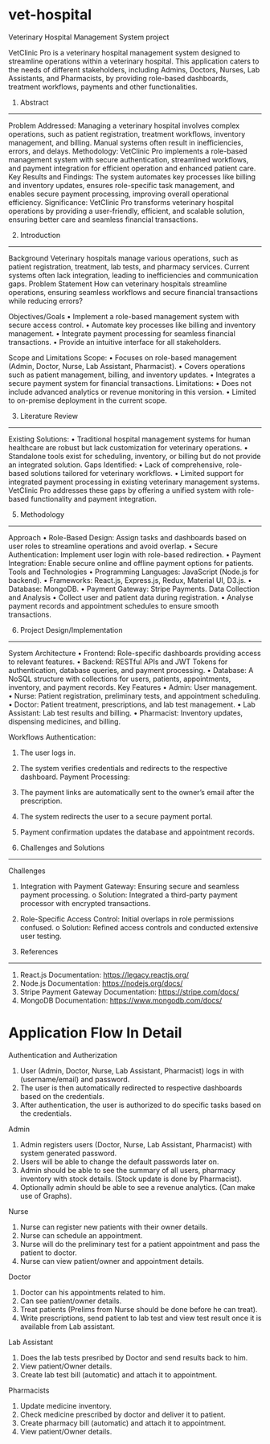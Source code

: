 # vet-hospital
Veterinary Hospital Management System project

VetClinic Pro is a veterinary hospital management system designed to streamline operations within a veterinary hospital. This application caters to the needs of different stakeholders, including Admins, Doctors, Nurses, Lab Assistants, and Pharmacists, by providing role-based dashboards, treatment workflows, payments and other functionalities.

1. Abstract
-----------
Problem Addressed: Managing a veterinary hospital involves complex operations, such as patient registration, treatment workflows, inventory management, and billing. Manual systems often result in inefficiencies, errors, and delays.
Methodology: VetClinic Pro implements a role-based management system with secure authentication, streamlined workflows, and payment integration for efficient operation and enhanced patient care.
Key Results and Findings: The system automates key processes like billing and inventory updates, ensures role-specific task management, and enables secure payment processing, improving overall operational efficiency.
Significance: VetClinic Pro transforms veterinary hospital operations by providing a user-friendly, efficient, and scalable solution, ensuring better care and seamless financial transactions.

2. Introduction
---------------
Background
Veterinary hospitals manage various operations, such as patient registration, treatment, lab tests, and pharmacy services. Current systems often lack integration, leading to inefficiencies and communication gaps.
Problem Statement
How can veterinary hospitals streamline operations, ensuring seamless workflows and secure financial transactions while reducing errors?

Objectives/Goals
•	Implement a role-based management system with secure access control.
•	Automate key processes like billing and inventory management.
•	Integrate payment processing for seamless financial transactions.
•	Provide an intuitive interface for all stakeholders.

Scope and Limitations
Scope:
•	Focuses on role-based management (Admin, Doctor, Nurse, Lab Assistant, Pharmacist).
•	Covers operations such as patient management, billing, and inventory updates.
•	Integrates a secure payment system for financial transactions.
Limitations:
•	Does not include advanced analytics or revenue monitoring in this version.
•	Limited to on-premise deployment in the current scope.

3. Literature Review
--------------------
Existing Solutions:
•	Traditional hospital management systems for human healthcare are robust but lack customization for veterinary operations.
•	Standalone tools exist for scheduling, inventory, or billing but do not provide an integrated solution.
Gaps Identified:
•	Lack of comprehensive, role-based solutions tailored for veterinary workflows.
•	Limited support for integrated payment processing in existing veterinary management systems.
VetClinic Pro addresses these gaps by offering a unified system with role-based functionality and payment integration.

5. Methodology
--------------
Approach
•	Role-Based Design: Assign tasks and dashboards based on user roles to streamline operations and avoid overlap.
•	Secure Authentication: Implement user login with role-based redirection.
•	Payment Integration: Enable secure online and offline payment options for patients.
Tools and Technologies
•	Programming Languages: JavaScript (Node.js for backend).
•	Frameworks: React.js, Express.js, Redux, Material UI, D3.js.
•	Database: MongoDB.
•	Payment Gateway: Stripe Payments.
Data Collection and Analysis
•	Collect user and patient data during registration.
•	Analyse payment records and appointment schedules to ensure smooth transactions.

6. Project Design/Implementation
--------------------------------
System Architecture
•	Frontend: Role-specific dashboards providing access to relevant features.
•	Backend: RESTful APIs and JWT Tokens for authentication, database queries, and payment processing.
•	Database: A NoSQL structure with collections for users, patients, appointments, inventory, and payment records.
Key Features
•	Admin: User management.
•	Nurse: Patient registration, preliminary tests, and appointment scheduling.
•	Doctor: Patient treatment, prescriptions, and lab test management.
•	Lab Assistant: Lab test results and billing.
•	Pharmacist: Inventory updates, dispensing medicines, and billing.

Workflows
Authentication:
1.	The user logs in.
2.	The system verifies credentials and redirects to the respective dashboard.
Payment Processing:
1.	The payment links are automatically sent to the owner’s email after the prescription.
2.	The system redirects the user to a secure payment portal.
3.	Payment confirmation updates the database and appointment records.

6. Challenges and Solutions
---------------------------
Challenges
1.	Integration with Payment Gateway: Ensuring secure and seamless payment processing.
o	Solution: Integrated a third-party payment processor with encrypted transactions.
2.	Role-Specific Access Control: Initial overlaps in role permissions confused.
o	Solution: Refined access controls and conducted extensive user testing.

7. References
-------------
1.	React.js Documentation: https://legacy.reactjs.org/
2.	Node.js Documentation: https://nodejs.org/docs/
3.	Stripe Payment Gateway Documentation: https://stripe.com/docs/
4.	MongoDB Documentation: https://www.mongodb.com/docs/


Application Flow In Detail
==========================

Authentication and Autherization

1) User (Admin, Doctor, Nurse, Lab Assistant, Pharmacist) logs in with (username/email) and password.
2) The user is then automatically redirected to respective dashboards based on the credentials.
3) After authentication, the user is authorized to do specific tasks based on the credentials.

Admin

1) Admin registers users (Doctor, Nurse, Lab Assistant, Pharmacist) with system generated password.
2) Users will be able to change the default passwords later on.
3) Admin should be able to see the summary of all users, pharmacy inventory with stock details. (Stock update is done by Pharmacist).
4) Optionally admin should be able to see a revenue analytics. (Can make use of Graphs).

Nurse 

1) Nurse can register new patients with their owner details.
2) Nurse can schedule an appointment.
3) Nurse will do the preliminary test for a patient appointment and pass the patient to doctor.
4) Nurse can view patient/owner and appointment details.

Doctor

1) Doctor can his appointments related to him.
2) Can see patient/owner details.
3) Treat patients (Prelims from Nurse should be done before he can treat).
4) Write prescriptions, send patient to lab test and view test result once it is available from Lab assistant.

Lab Assistant

1) Does the lab tests presribed by Doctor and send results back to him.
2) View patient/Owner details.
3) Create lab test bill (automatic) and attach it to appointment. 

Pharmacists

1) Update medicine inventory.
2) Check medicine prescribed by doctor and deliver it to patient.
3) Create pharmacy bill (automatic) and attach it to appointment.
4) View patient/Owner details.
